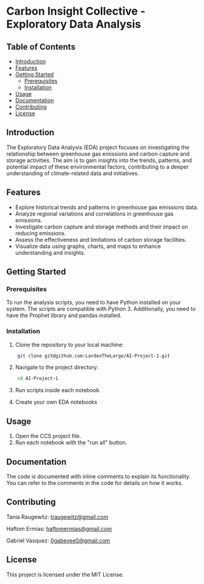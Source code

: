 # Carbon Insight Collective - Exploratory Data Analysis

## Table of Contents

- [Introduction](#introduction)
- [Features](#features)
- [Getting Started](#getting-started)
  - [Prerequisites](#prerequisites)
  - [Installation](#installation)
- [Usage](#usage)
- [Documentation](#documentation)
- [Contributing](#contributing)
- [License](#license)

## Introduction

The Exploratory Data Analysis (EDA) project focuses on investigating the relationship between greenhouse gas emissions and carbon capture and storage activities. The aim is to gain insights into the trends, patterns, and potential impact of these environmental factors, contributing to a deeper understanding of climate-related data and initiatives.

## Features

- Explore historical trends and patterns in greenhouse gas emissions data.
- Analyze regional variations and correlations in greenhouse gas emissions.
- Investigate carbon capture and storage methods and their impact on reducing emissions.
- Assess the effectiveness and limitations of carbon storage facilities.
- Visualize data using graphs, charts, and maps to enhance understanding and insights.

## Getting Started

### Prerequisites

To run the analysis scripts, you need to have Python installed on your system. The scripts are compatible with Python 3. Additionally, you need to have the Prophet library and pandas installed.

### Installation

1. Clone the repository to your local machine:

```bash
    git clone git@github.com:LardexTheLarge/AI-Project-1.git
```

2. Navigate to the project directory:

```bash
    cd AI-Project-1
```

3. Run scripts inside each notebook.

4. Create your own EDA notebooks

## Usage

1. Open the CCS project file.
2. Run each notebook with the "run all" button.

## Documentation

The code is documented with inline comments to explain its functionality. You can refer to the comments in the code for details on how it works.

## Contributing

Tania Raugewitz: traugewitz@gmail.com

Haftom Ermias: haftomermias@gmail.com

Gabriel Vasquez: 0gabevee0@gmail.com

## License

This project is licensed under the MIT License.
